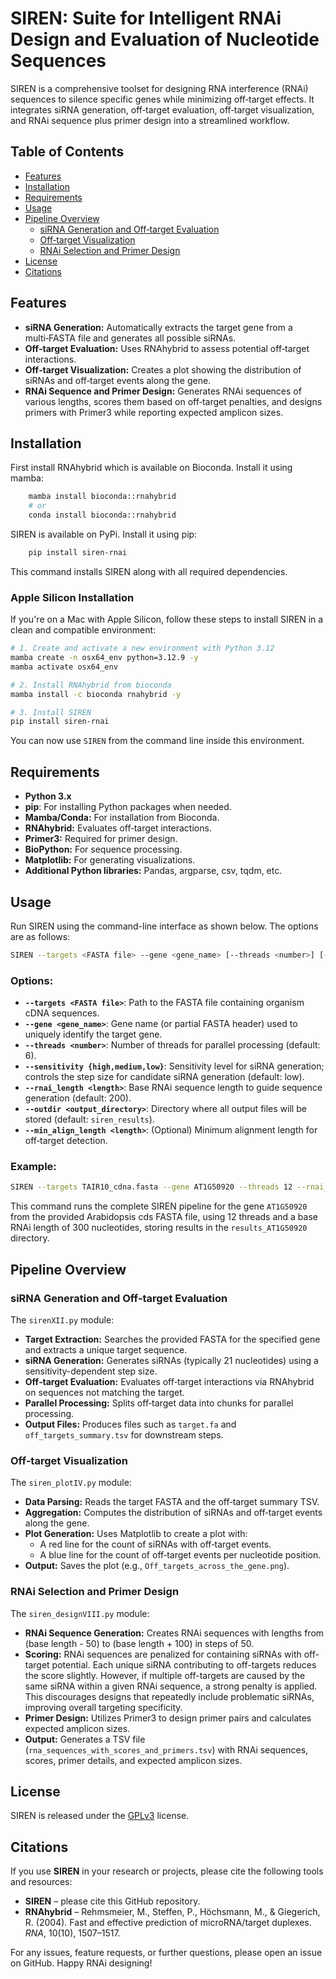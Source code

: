 
# SIREN: Suite for Intelligent RNAi Design and Evaluation of Nucleotide Sequences

SIREN is a comprehensive toolset for designing RNA interference (RNAi) sequences to silence specific genes while minimizing off‑target effects. It integrates siRNA generation, off‑target evaluation, off‑target visualization, and RNAi sequence plus primer design into a streamlined workflow.

## Table of Contents

- [Features](#features)
- [Installation](#installation)
- [Requirements](#requirements)
- [Usage](#usage)
- [Pipeline Overview](#pipeline-overview)
  - [siRNA Generation and Off‑target Evaluation](#sirna-generation-and-offtarget-evaluation)
  - [Off‑target Visualization](#offtarget-visualization)
  - [RNAi Selection and Primer Design](#rnai-selection-and-primer-design)
- [License](#license)
- [Citations](#citations)

## Features

- **siRNA Generation:** Automatically extracts the target gene from a multi‑FASTA file and generates all possible siRNAs.
- **Off‑target Evaluation:** Uses RNAhybrid to assess potential off‑target interactions.
- **Off‑target Visualization:** Creates a plot showing the distribution of siRNAs and off‑target events along the gene.
- **RNAi Sequence and Primer Design:** Generates RNAi sequences of various lengths, scores them based on off‑target penalties, and designs primers with Primer3 while reporting expected amplicon sizes.

## Installation

First install RNAhybrid which is available on Bioconda. Install it using mamba:

```bash
    mamba install bioconda::rnahybrid
    # or
    conda install bioconda::rnahybrid
```
SIREN is available on PyPi. Install it using pip:

```bash
    pip install siren-rnai
```

This command installs SIREN along with all required dependencies.

### Apple Silicon Installation

If you're on a Mac with Apple Silicon, follow these steps to install SIREN in a clean and compatible environment:

```bash
# 1. Create and activate a new environment with Python 3.12
mamba create -n osx64_env python=3.12.9 -y
mamba activate osx64_env

# 2. Install RNAhybrid from bioconda
mamba install -c bioconda rnahybrid -y

# 3. Install SIREN
pip install siren-rnai
```

You can now use `SIREN` from the command line inside this environment.

## Requirements

- **Python 3.x**
- **pip**: For installing Python packages when needed.
- **Mamba/Conda:** For installation from Bioconda.
- **RNAhybrid:** Evaluates off‑target interactions.
- **Primer3:** Required for primer design.
- **BioPython:** For sequence processing.
- **Matplotlib:** For generating visualizations.
- **Additional Python libraries:** Pandas, argparse, csv, tqdm, etc.

## Usage

Run SIREN using the command-line interface as shown below. The options are as follows:

```bash
SIREN --targets <FASTA file> --gene <gene_name> [--threads <number>] [--sensitivity {high,medium,low}] [--rnai_length <length>] [--outdir <output_directory>] [--min_align_length <length>]
```

### Options:

- **`--targets <FASTA file>`**: Path to the FASTA file containing organism cDNA sequences.
- **`--gene <gene_name>`**: Gene name (or partial FASTA header) used to uniquely identify the target gene.
- **`--threads <number>`**: Number of threads for parallel processing (default: 6).
- **`--sensitivity {high,medium,low}`**: Sensitivity level for siRNA generation; controls the step size for candidate siRNA generation (default: low).
- **`--rnai_length <length>`**: Base RNAi sequence length to guide sequence generation (default: 200).
- **`--outdir <output_directory>`**: Directory where all output files will be stored (default: `siren_results`).
- **`--min_align_length <length>`**: (Optional) Minimum alignment length for off‑target detection.

### Example:

```bash
SIREN --targets TAIR10_cdna.fasta --gene AT1G50920 --threads 12 --rnai_length 300 --outdir results_AT1G50920
```

This command runs the complete SIREN pipeline for the gene `AT1G50920` from the provided Arabidopsis cds FASTA file, using 12 threads and a base RNAi length of 300 nucleotides, storing results in the `results_AT1G50920` directory.

## Pipeline Overview

### siRNA Generation and Off‑target Evaluation

The `sirenXII.py` module:
- **Target Extraction:** Searches the provided FASTA for the specified gene and extracts a unique target sequence.
- **siRNA Generation:** Generates siRNAs (typically 21 nucleotides) using a sensitivity-dependent step size.
- **Off‑target Evaluation:** Evaluates off‑target interactions via RNAhybrid on sequences not matching the target.
- **Parallel Processing:** Splits off‑target data into chunks for parallel processing.
- **Output Files:** Produces files such as `target.fa` and `off_targets_summary.tsv` for downstream steps.

### Off‑target Visualization

The `siren_plotIV.py` module:
- **Data Parsing:** Reads the target FASTA and the off‑target summary TSV.
- **Aggregation:** Computes the distribution of siRNAs and off‑target events along the gene.
- **Plot Generation:** Uses Matplotlib to create a plot with:
  - A red line for the count of siRNAs with off‑target events.
  - A blue line for the count of off‑target events per nucleotide position.
- **Output:** Saves the plot (e.g., `Off_targets_across_the_gene.png`).

### RNAi Selection and Primer Design

The `siren_designVIII.py` module:
- **RNAi Sequence Generation:** Creates RNAi sequences with lengths from (base length - 50) to (base length + 100) in steps of 50.
- **Scoring:** RNAi sequences are penalized for containing siRNAs with off-target potential. Each unique siRNA contributing to off-targets reduces the score slightly. However, if multiple off-targets are caused by the same siRNA within a given RNAi sequence, a strong penalty is applied. This discourages designs that repeatedly include problematic siRNAs, improving overall targeting specificity.
- **Primer Design:** Utilizes Primer3 to design primer pairs and calculates expected amplicon sizes.
- **Output:** Generates a TSV file (`rna_sequences_with_scores_and_primers.tsv`) with RNAi sequences, scores, primer details, and expected amplicon sizes.

## License

SIREN is released under the [GPLv3](https://www.gnu.org/licenses/gpl-3.0.en.html) license.

## Citations

If you use **SIREN** in your research or projects, please cite the following tools and resources:

- **SIREN** – please cite this GitHub repository.
- **RNAhybrid** – Rehmsmeier, M., Steffen, P., Höchsmann, M., & Giegerich, R. (2004). Fast and effective prediction of microRNA/target duplexes. *RNA*, 10(10), 1507–1517.


For any issues, feature requests, or further questions, please open an issue on GitHub. Happy RNAi designing!
